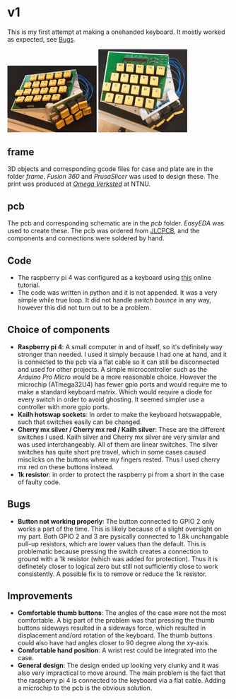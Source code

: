 # v1
This is my first attempt at making a onehanded keyboard. It mostly worked as expected, see [Bugs](#Bugs). 

<img src="https://github.com/waklose/keyboard/blob/main/v1/product%20pictures/Side%20view.JPG" width=40% height=40%> <img src="https://github.com/waklose/keyboard/blob/main/v1/product%20pictures/Top%20view.JPG" width=40% height=40%>

## frame
3D objects and corresponding gcode files for case and plate are in the folder *frame*. *Fusion 360* and *PrusaSlicer* was used to design these. The print was produced at [*Omega Verksted*](https://www.omegav.ntnu.no/) at NTNU.

## pcb
The pcb and corresponding schematic are in the *pcb* folder. *EasyEDA* was used to create these. 
The pcb was ordered from [JLCPCB](https://jlcpcb.com/), and the components and connections were soldered by hand.

## Code
* The raspberry pi 4 was configured as a keyboard using [this](https://randomnerdtutorials.com/raspberry-pi-zero-usb-keyboard-hid/) online tutorial.
* The code was written in python and it is not appended. It was a very simple while true loop. It did not handle *switch bounce* in any way, however this did not turn out to be a problem.

## Choice of components
* **Raspberry pi 4**: A small computer in and of itself, so it's definitely way stronger than needed. I used it simply because I had one at hand, and it is connected to the pcb via a flat cable so it can still be disconnected and used for other projects. A simple microcontroller such as the *Arduino Pro Micro* would be a more reasonable choice. However the microchip (ATmega32U4) has fewer gpio ports and would require me to make a standard keyboard matrix. Which would require a diode for every switch in order to avoid ghosting. It seemed simpler use a controller with more gpio ports.
* **Kailh hotswap sockets**: In order to make the keyboard hotswappable, such that switches easily can be changed.
* **Cherry mx silver / Cherry mx red / Kailh silver**: These are the different switches I used. Kailh silver and Cherry mx silver are very similar and was used interchangeably. All of them are linear switches. The silver switches has quite short pre travel, which in some cases caused misclicks on the buttons where my fingers rested. Thus I used cherry mx red on these buttons instead.
* **1k resistor**: in order to protect the raspberry pi from a short in the case of faulty code.

## Bugs
* **Button not working properly**: The button connected to GPIO 2 only works a part of the time. This is likely because of a slight oversight on my part. Both GPIO 2 and 3 are pysically connected to 1.8k unchangable pull-up resistors, which are lower values than the default. This is problematic because pressing the switch creates a connection to ground with a 1k resistor (which was added for protection). Thus it is definetely closer to logical zero but still not sufficiently close to work consistently. A possible fix is to remove or reduce the 1k resistor.

## Improvements
* **Comfortable thumb buttons**: The angles of the case were not the most comfortable. A big part of the problem was that pressing the thumb buttons sideways resulted in a sideways force, which resulted in displacement and/ord rotation of the keyboard. The thumb buttons could also have had angles closer to 90 degree along the xy-axis.
* **Comfortable hand position**: A wrist rest could be integrated into the case.
* **General design**: The design ended up looking very clunky and it was also very impractical to move around. The main problem is the fact that the raspberry pi 4 is connected to the keyboard via a flat cable. Adding a microchip to the pcb is the obvious solution.

